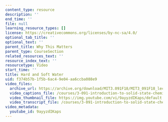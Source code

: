 ```yaml
---
content_type: resource
description: ''
end_time: ''
file: null
learning_resource_types: []
license: https://creativecommons.org/licenses/by-nc-sa/4.0/
optional_tab_title: ''
optional_text: ''
parent_title: Why This Matters
parent_type: CourseSection
related_resources_text: ''
resource_index_text: ''
resourcetype: Video
start_time: ''
title: Hard and Soft Water
uid: f374b57b-1f5b-6ac4-9e04-aa6ccba088e9
video_files:
  archive_url: https://archive.org/download/MIT3.091F18/MIT3_091F18_lec30_wtm_300k.mp4
  video_captions_file: /courses/3-091-introduction-to-solid-state-chemistry-fall-2018/9ayyzdIKaps_captions.webvtt
  video_thumbnail_file: https://img.youtube.com/vi/9ayyzdIKaps/default.jpg
  video_transcript_file: /courses/3-091-introduction-to-solid-state-chemistry-fall-2018/9ayyzdIKaps_transcript.pdf
video_metadata:
  youtube_id: 9ayyzdIKaps
---
```

